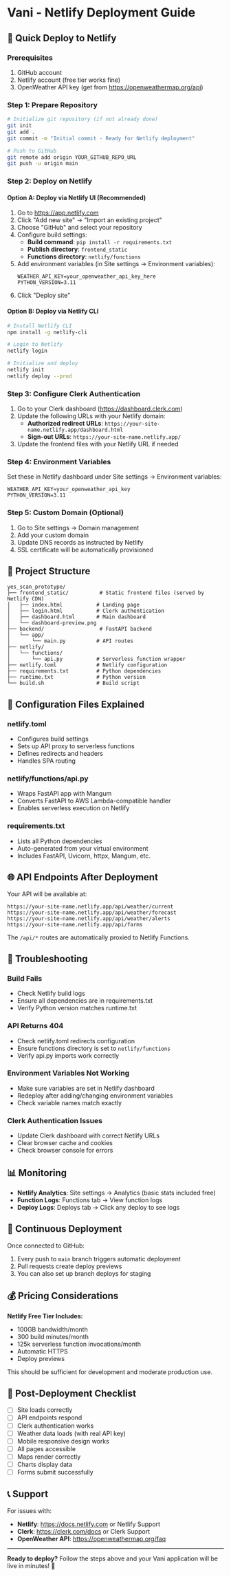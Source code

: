 # Vani - Netlify Deployment Guide

## 🚀 Quick Deploy to Netlify

### Prerequisites
1. GitHub account
2. Netlify account (free tier works fine)
3. OpenWeather API key (get from https://openweathermap.org/api)

### Step 1: Prepare Repository
```bash
# Initialize git repository (if not already done)
git init
git add .
git commit -m "Initial commit - Ready for Netlify deployment"

# Push to GitHub
git remote add origin YOUR_GITHUB_REPO_URL
git push -u origin main
```

### Step 2: Deploy on Netlify

#### Option A: Deploy via Netlify UI (Recommended)
1. Go to https://app.netlify.com
2. Click "Add new site" → "Import an existing project"
3. Choose "GitHub" and select your repository
4. Configure build settings:
   - **Build command**: `pip install -r requirements.txt`
   - **Publish directory**: `frontend_static`
   - **Functions directory**: `netlify/functions`
5. Add environment variables (in Site settings → Environment variables):
   ```
   WEATHER_API_KEY=your_openweather_api_key_here
   PYTHON_VERSION=3.11
   ```
6. Click "Deploy site"

#### Option B: Deploy via Netlify CLI
```bash
# Install Netlify CLI
npm install -g netlify-cli

# Login to Netlify
netlify login

# Initialize and deploy
netlify init
netlify deploy --prod
```

### Step 3: Configure Clerk Authentication
1. Go to your Clerk dashboard (https://dashboard.clerk.com)
2. Update the following URLs with your Netlify domain:
   - **Authorized redirect URLs**: `https://your-site-name.netlify.app/dashboard.html`
   - **Sign-out URLs**: `https://your-site-name.netlify.app/`
3. Update the frontend files with your Netlify URL if needed

### Step 4: Environment Variables
Set these in Netlify dashboard under Site settings → Environment variables:

```
WEATHER_API_KEY=your_openweather_api_key
PYTHON_VERSION=3.11
```

### Step 5: Custom Domain (Optional)
1. Go to Site settings → Domain management
2. Add your custom domain
3. Update DNS records as instructed by Netlify
4. SSL certificate will be automatically provisioned

## 📁 Project Structure

```
yes_scan_prototype/
├── frontend_static/          # Static frontend files (served by Netlify CDN)
│   ├── index.html           # Landing page
│   ├── login.html           # Clerk authentication
│   ├── dashboard.html       # Main dashboard
│   └── dashboard-preview.png
├── backend/                  # FastAPI backend
│   └── app/
│       └── main.py          # API routes
├── netlify/
│   └── functions/
│       └── api.py           # Serverless function wrapper
├── netlify.toml             # Netlify configuration
├── requirements.txt         # Python dependencies
├── runtime.txt              # Python version
└── build.sh                 # Build script

```

## 🔧 Configuration Files Explained

### netlify.toml
- Configures build settings
- Sets up API proxy to serverless functions
- Defines redirects and headers
- Handles SPA routing

### netlify/functions/api.py
- Wraps FastAPI app with Mangum
- Converts FastAPI to AWS Lambda-compatible handler
- Enables serverless execution on Netlify

### requirements.txt
- Lists all Python dependencies
- Auto-generated from your virtual environment
- Includes FastAPI, Uvicorn, httpx, Mangum, etc.

## 🌐 API Endpoints After Deployment

Your API will be available at:
```
https://your-site-name.netlify.app/api/weather/current
https://your-site-name.netlify.app/api/weather/forecast
https://your-site-name.netlify.app/api/weather/alerts
https://your-site-name.netlify.app/api/farms
```

The `/api/*` routes are automatically proxied to Netlify Functions.

## 🐛 Troubleshooting

### Build Fails
- Check Netlify build logs
- Ensure all dependencies are in requirements.txt
- Verify Python version matches runtime.txt

### API Returns 404
- Check netlify.toml redirects configuration
- Ensure functions directory is set to `netlify/functions`
- Verify api.py imports work correctly

### Environment Variables Not Working
- Make sure variables are set in Netlify dashboard
- Redeploy after adding/changing environment variables
- Check variable names match exactly

### Clerk Authentication Issues
- Update Clerk dashboard with correct Netlify URLs
- Clear browser cache and cookies
- Check browser console for errors

## 📊 Monitoring

- **Netlify Analytics**: Site settings → Analytics (basic stats included free)
- **Function Logs**: Functions tab → View function logs
- **Deploy Logs**: Deploys tab → Click any deploy to see logs

## 🔄 Continuous Deployment

Once connected to GitHub:
1. Every push to `main` branch triggers automatic deployment
2. Pull requests create deploy previews
3. You can also set up branch deploys for staging

## 💰 Pricing Considerations

**Netlify Free Tier Includes:**
- 100GB bandwidth/month
- 300 build minutes/month
- 125k serverless function invocations/month
- Automatic HTTPS
- Deploy previews

This should be sufficient for development and moderate production use.

## 🚀 Post-Deployment Checklist

- [ ] Site loads correctly
- [ ] API endpoints respond
- [ ] Clerk authentication works
- [ ] Weather data loads (with real API key)
- [ ] Mobile responsive design works
- [ ] All pages accessible
- [ ] Maps render correctly
- [ ] Charts display data
- [ ] Forms submit successfully

## 📞 Support

For issues with:
- **Netlify**: https://docs.netlify.com or Netlify Support
- **Clerk**: https://clerk.com/docs or Clerk Support
- **OpenWeather API**: https://openweathermap.org/faq

---

**Ready to deploy?** Follow the steps above and your Vani application will be live in minutes! 🎉
